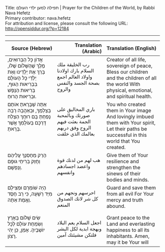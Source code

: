 <html>
<head></head>
<body>
Title: תפילה למען ילדי העולם | Prayer for the Children of the World, by Rabbi Nava Hefetz<br />
Primary contributor: nava.hefetz<br />
For attribution and license, please consult the following URL: <a href="http://opensiddur.org/?p=12184">http://opensiddur.org/?p=12184</a>
<p />
<hr />

<table style="margin-left: auto;margin-right: auto;" class="draggable">
<thead><tr><th id="x" style="text-align: right;">Source (Hebrew)</th><th style="text-align: right;">Translation (Arabic)</th><th style="text-align: left;">Translation (English)</th></tr></thead>
<tbody>
<tr>
<td style="vertical-align: top;" width="32%">
<div class="liturgy"><span lang="he">
אֲדוֹן כׇּל הַבְּרוּאִים, מֶלֶךְ שֶׁהַשָּׁלוֹם שֶׁלּוֹ,
בָּרֵךְ אֶת יְלָדֵינוּ וְאֶת יַלְדֵי כׇּל הָעוֹלָם
בִּבְרִיאוּת הַגּוּף, בְּרִיאוּת הַנֶּפֶשׁ וּבְרִיאוּת הָרוּחַ.
</span></div></td>

<td style="vertical-align: top;" width="32%">
<div class="arabic"><span lang="ar">

رب الخليقة ملك السلام
بارك اولادنا واولاد العالم اجمع
بصحة الجسد والنفس والروح
</span></div></td>

<td style="vertical-align: top;" width="36%">
<div class="english">
Creator of all life, sovereign of peace,
Bless our children and the children of all the world
With physical, emotional, and spiritual health.
</div></td>
</tr>


<tr>
<td style="vertical-align: top;" width="32%">
<div class="liturgy"><span lang="he">
אַתָּה שֶׁבָּרָאתָ אוֹתָם בְּצַלְמֶךָ,
וּבְאַהֲבָה רַבָּה נָפַחְתָּ בָּם רוּחֲךָ
הַצְלַח דָּרְכָם בְּעוֹלָמְךָ אֲשֶׁר בָּרָאתָ.
</span></div></td>

<td style="vertical-align: top;" width="32%">
<div class="arabic"><span lang="ar">

باري المخاليق على صورتك
وبالمحبة الجمة بعثت فيهم الروح
وفق دربهم بعالمك الذي خلقت
</span></div></td>

<td style="vertical-align: top;" width="36%">
<div class="english">
You who created them in Your image
And lovingly imbued them with Your spirit,
Let their paths be successful in this world that You created.
</div></td>
</tr>


<tr>
<td style="vertical-align: top;" width="32%">
<div class="liturgy"><span lang="he">
הָרֵק מֵחָסְנֶךָ עֲלֵיהֶם וְחָזֵק בְּרִיחֵי גּוּפָם וְנַפְשָׁם.
</span></div></td>

<td style="vertical-align: top;" width="32%">
<div class="arabic"><span lang="ar">

هب لهم من لدنك قوة واعضد اجسادهم وانفسهم
</span></div></td>

<td style="vertical-align: top;" width="36%">
<div class="english">
Give them of Your resilience and strengthen the sinews of their bodies and minds.
</div></td>
</tr>


<tr>
<td style="vertical-align: top;" width="32%">
<div class="liturgy"><span lang="he">
הֶיֵה שׁוֹמְרָם וּמַצִּילָם מִיַּד רְשָׁעָה,
כִּי רַב חֶסֶד וְאֱמֶת אַתָּה.
</span></div></td>

<td style="vertical-align: top;" width="32%">
<div class="arabic"><span lang="ar">

احرسهم ونجهم من كل شر
لانك الصدوق المنعم
</span></div></td>

<td style="vertical-align: top;" width="36%">
<div class="english">
Guard and save them from all evil
For Your mercy and truth abound.
</div></td>
</tr>


<tr>
<td style="vertical-align: top;" width="32%">
<div class="liturgy"><span lang="he">
שִׂים שָׁלוֹם בָּאָרֶץ וְשִׂמְחַת עוֹלָם לְכׇל יוֹשְׁבֶיהָ.
אָמֵן, כֵּן יְהִי רָצוֹן.
</span></div></td>

<td style="vertical-align: top;" width="32%">
<div class="arabic"><span lang="ar">

اجعل السلام يعم البلاد وبهجة ابدية لكل البشر
فلتكن مشيئتك آمين
</span></div></td>

<td style="vertical-align: top;" width="36%">
<div class="english">
Grant peace to the Land and everlasting happiness to all its inhabitants.
Amen, may it be Your will
</div></td>
</tr>
</tbody></table>
</body>
</html>